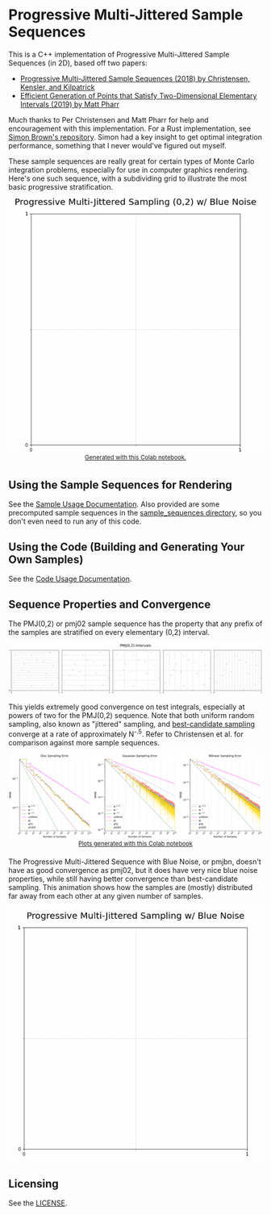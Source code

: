 # Progressive Multi-Jittered Sample Sequences

This is a C++ implementation of Progressive Multi-Jittered Sample Sequences (in 2D), based off two papers:

* [Progressive Multi-Jittered Sample Sequences (2018) by Christensen, Kensler, and Kilpatrick](https://graphics.pixar.com/library/ProgressiveMultiJitteredSampling/paper.pdf)
* [Efficient Generation of Points that Satisfy
Two-Dimensional Elementary Intervals (2019) by Matt Pharr](http://jcgt.org/published/0008/01/04/)

Much thanks to Per Christensen and Matt Pharr for help and encouragement with this implementation. For a Rust implementation, see [Simon Brown's repository](https://github.com/sjb3d/pmj). Simon had a key insight to get optimal integration performance, something that I never would've figured out myself.

These sample sequences are really great for certain types of Monte Carlo integration problems, especially for use in computer graphics rendering. Here's one such sequence, with a subdividing grid to illustrate the most basic progressive stratification.

<p align="center">
<img src='https://github.com/Andrew-Helmer/pmj-cpp/blob/master/docs/pmj02bn.gif'><br>
<sup><a href="https://colab.research.google.com/drive/10Tm6sKo0CGhhQfjHnG7b3tVyNFRlA1HZ?usp=sharing">Generated with this Colab notebook.</a></sup>
</p>

## Using the Sample Sequences for Rendering

See the [Sample Usage Documentation](docs/sample_usage.md). Also provided are some precomputed sample sequences in the [sample_sequences directory](/sample_sequences), so you don't even need to run any of this code.

## Using the Code (Building and Generating Your Own Samples)

See the [Code Usage Documentation](docs/code_usage.md).

## Sequence Properties and Convergence

The PMJ(0,2) or pmj02 sample sequence has the property that any prefix of the samples are stratified on every elementary (0,2) interval.

<p align="center">
<img src='https://github.com/Andrew-Helmer/pmj-cpp/blob/master/docs/pmj02_intervals.svg'>
</p>

This yields extremely good convergence on test integrals, especially at powers of two for the PMJ(0,2) sequence. Note that both uniform random sampling, also known as "jittered" sampling, and [best-candidate sampling](http://www.pbr-book.org/3ed-2018/Sampling_and_Reconstruction/Maximized_Minimal_Distance_Sampler.html) converge at a rate of approximately N<sup>-.5</sup>. Refer to Christensen et al. for comparison against more sample sequences.

<p align="center">
  <img src='https://github.com/Andrew-Helmer/pmj-cpp/blob/master/docs/error_analysis.svg'><br>
  <sup><a href="https://colab.research.google.com/drive/1LPlk7rm_0v20UDsCG6ZL_NuhSj7ymA-h?usp=sharing">Plots generated with this Colab notebook</a></sup>
</p>

The Progressive Multi-Jittered Sequence with Blue Noise, or pmjbn, doesn't have as good convergence as pmj02, but it does have very nice blue noise properties, while still having better convergence than best-candidate sampling. This animation shows how the samples are (mostly) distributed far away from each other at any given number of samples.

<p align="center">
<img src='https://github.com/Andrew-Helmer/pmj-cpp/blob/master/docs/pmjbn.gif'>
</p>

## Licensing

See the [LICENSE](/LICENSE).
